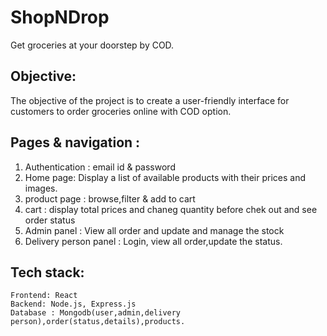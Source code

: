 
# ShopNDrop
 Get groceries at your doorstep by COD.
## Objective:
The objective of the project is to create a user-friendly interface for customers to order groceries online with COD option.
## Pages & navigation :
1. Authentication : email id & password
1. Home page: Display a list of available products with their prices and images.
1. product page : browse,filter & add to cart
1. cart : display total prices and chaneg quantity before chek out and see order status 
1. Admin panel : View all order and update and manage the stock
1. Delivery person panel : Login, view all order,update the status.
## Tech stack:
    Frontend: React
    Backend: Node.js, Express.js
    Database : Mongodb(user,admin,delivery person),order(status,details),products.



